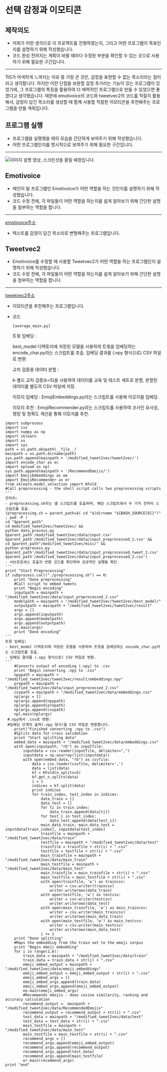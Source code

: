 # 선택 감정과 이모티콘
## 제작의도
- 저희가 어떤 생각으로 이 프로젝트를 진행하였는지, 그리고 어떤 프로그램이 목표인지를 설명하기 위해 작성했습니다.
- 코드 완성 전까지는 계획이 바뀔 때마다 수정된 부분을 확인할 수 있는 곳으로 사용하기 위해 필요한 구간입니다.
----
TtS가 어색하게 느껴지는 이유 중 가장 큰 것은, 감정을 표현할 수 없는 목소리라는 점이라고 생각합니다. 하지만 이런 단점을 보완할 감정 추가라는 기능이 있는 프로그램이 있었기에, 그 프로그램의 특징을 활용하여 더 매력적인 프로그램으로 만들 수 있었으면 좋겠다고 생각했습니다.
때문에 emotivoice의 코드와 tweetvec2의 코드를 적절히 활용해서, 감정이 담긴 목소리를 생성할 때 함께 사용할 적절한 이모티콘을 추천해주는 프로그램을 만들 계획입니다.

## 프로그램 실행
- 프로그램을 실행했을 때의 모습을 간단하게 보여주기 위해 작성했습니다.
- 어떤 프로그램인지를 명시적으로 보여주기 위해 필요한 구간입니다.
---
![이미지 설명](영상대체예정.jpg)
영상, 스크린샷을 올릴 예정입니다.

## Emotivoice
- 메인이 될 프로그램인 Emotivoice가 어떤 역할을 하는 것인지를 설명하기 위해 작성했습니다.
- 코드 수정 전에, 각 파일들이 어떤 역할을 하는지를 쉽게 알아보기 위해 간단한 설명을 첨부하는 역할을 합니다.
---
[emotivoice주소](https://github.com/imradhakrishnan/EmojiRecommender, "텍스트를 감정이 담긴 목소리로 변형해주는 프로그램입니다. 다른 github 주소로 연결됩니다.")
* 텍스트를 감정이 담긴 목소리로 변형해주는 프로그램입니다.


## Tweetvec2
- Emotivoice를 수정할 때 사용할 Tweetvec2가 어떤 역할을 하는 프로그램인지 설명하기 위해 작성했습니다.
- 코드 수정 전에, 각 파일들이 어떤 역할을 하는지를 쉽게 알아보기 위해 간단한 설명을 첨부하는 역할을 합니다.
---
[tweetvec2주소](https://github.com/imradhakrishnan/EmojiRecommender, "이모티콘을 추천해주는 프로그램입니다. 다른 github 주소로 연결됩니다.")
* 이모티콘을 추천해주는 프로그램입니다.
* 코드
  
  `[average_main.py]`
  
  트윗 임베딩 :
  
   best_model 디렉토리에 저장된 모델을 사용하여 트윗을 임베딩하는 encode_char.py라는 스크립트를 호출.
   임베딩 결과를 (.npy 형식으로) CSV 파일로 변환.

  교차 검증용 데이터 분할 :
  
  k-폴드 교차 검증(k=5)을 사용하여 데이터를 교육 및 테스트 세트로 분할,
  분할된 데이터를 별도의 CSV 파일에 저장.

  이모지 임베딩 :
   EmojiEmbeddings.py라는 스크립트를 사용해 이모지를 임베딩.

  이모지 추천 :
   EmojiRecommender.py라는 스크립트를 사용하여 코사인 유사성, 랭킹 및 정확도 계산을 통해 이모지를 추천.

```
import subprocess
import csv
import numpy as np
import sklearn
import os
import sys
path = os.path.abspath(__file__)
mainpath = os.path.dirname(path)
sys.path.append(mainpath + '/modified_tweet2vec/tweet2vec/')
import encode_char as ec
import npload as npl
sys.path.append(mainpath + '/RecommendEmojis/')
import EmojiEmbeddings as ee
import EmojiRecommender as er
from sklearn.model_selection import KFold
#Call preprocessing - the shell script calls two preprocessing scripts
'''
전처리:
- preprocessing.sh라는 셸 스크립트를 호출하며, 해당 스크립트에서 두 가지 전처리 스크립트를 호출.
(preprocessing.ch = parent_path=$( cd "$(dirname "${BASH_SOURCE[0]}")" ; pwd -P )
cd "$parent_path"
cd modified_tweet2vec/tweet2vec/ &&
python data_process.py $parent_path'/modified_tweet2vec/data/input.csv' $parent_path'/modified_tweet2vec/data/input_preprocessed_1.csv' &&
cd $parent_path"/modified_tweet2vec/misc/" &&
python preprocess.py $parent_path'/modified_tweet2vec/data/input_preprocessed_tweet_1.csv' $parent_path'/modified_tweet2vec/data/input_preprocessed_2.csv')
- 서브프로세스 호출의 반환 코드를 확인하여 성공적인 실행을 확인.
'''
print "Start Preprocessing"
if subprocess.call("./preprocessing.sh") == 0:
    print "Done preprocessing"
    #Call script to embed tweets
    print "Begin encoding"
    inputpath = mainpath + "/modified_tweet2vec/data/input_preprocessed_2.csv"
    modelpath = mainpath + "/modified_tweet2vec/tweet2vec/best_model/"
    outputpath = mainpath + "/modified_tweet2vec/tweet2vec/result"
    args = []
    args.append(inputpath)
    args.append(modelpath)
    args.append(outputpath)
    ec.main(args)
    print "Done encoding“
'''
트윗 임베딩:
- best_model 디렉토리에 저장된 모델을 사용하여 트윗을 임베딩하는 encode_char.py라는 스크립트를 호출.
- 임베딩 결과를 (.npy 형식으로) CSV 파일로 변환.
'''
    #Converts output of encoding (.npy) to .csv
    print "Begin converting .npy to .csv"
    npypath = mainpath + "/modified_tweet2vec/tweet2vec/result/embeddings.npy"
    prepath = mainpath + "/modified_tweet2vec/data/input_preprocessed_2.csv"
    csvpath = mainpath + "/modified_tweet2vec/data/embeddings.csv"
    nplargs = []
    nplargs.append(npypath)
    nplargs.append(prepath)
    nplargs.append(csvpath)
    npl.main(nplargs)
 #.npy에서 .csv로 변환:
 #임베딩 단계의 출력(.npy 형식)을 CSV 파일로 변환합니다.
    print("Finished converting .npy to .csv")
    #Splits data for cross validation
    print "Start splitting data"
    embed_data = mainpath + "/modified_tweet2vec/data/embeddings.csv"
    with open(inputpath, "rb") as inputfile:
        inputdata = csv.reader(inputfile, delimiter=",")
        inputdata = np.asarray(list(inputdata))
        with open(embed_data, "rb") as csvfile:
            data = csv.reader(csvfile, delimiter=',')
            data = list(data)
            kf = KFold(n_splits=5)
            kf.get_n_splits(data)
            i = 1
            indices = kf.split(data)
            print indices
            for train_index, test_index in indices:
                data_train = []
                data_test = []
                for ti in train_index:
                    data_train.append(data[ti])
                for test_i in test_index:
                    data_test.append(data[test_i])
                main_data_train, main_data_test = inputdata[train_index], inputdata[test_index]
                trainfile = mainpath + "/modified_tweet2vec/data/train"
                testfile = mainpath + "/modified_tweet2vec/data/test"
                trainfile = trainfile + str(i) + ".csv"
                testfile = testfile + str(i) + ".csv"
                main_trainfile = mainpath + "/modified_tweet2vec/data/main_train"
                main_testfile = mainpath + "/modified_tweet2vec/data/main_test"
                main_trainfile = main_trainfile + str(i) + ".csv"
                main_testfile = main_testfile + str(i) + ".csv"
                with open(trainfile, 'w') as traincsv:
                    writer = csv.writer(traincsv)
                    writer.writerows(data_train)
                with open(testfile, 'w') as testcsv:
                    writer = csv.writer(testcsv)
                    writer.writerows(data_test)
                with open(main_trainfile, 'w') as main_traincsv:
                    writer = csv.writer(main_traincsv)
                    writer.writerows(main_data_train)
                with open(main_testfile, 'w') as main_testcsv:
                    writer = csv.writer(main_testcsv)
                    writer.writerows(main_data_test)
                i += 1
    print "Done splitting"
    #Maps the embedding from the train set to the emoji corpus
    print "Begin emoji embedding"
    for i in range(1,6):
        train_data = mainpath + "/modified_tweet2vec/data/train"
        train_data = train_data + str(i) + ".csv"
        emoji_embed_output = mainpath + "/modified_tweet2vec/data/emoji_embeddings"
        emoji_embed_output = emoji_embed_output + str(i) + ".csv"
        emoji_embed_args = []
        emoji_embed_args.append(train_data)
        emoji_embed_args.append(emoji_embed_output)
        ee.main(emoji_embed_args)
        #Recommends emojis - does cosine similarity, ranking and accuracy calculation
        recommend_output =  mainpath + "/modified_tweet2vec/data/RecommendedEmojis"
        recommend_output = recommend_output + str(i) + ".csv"
        test_data = mainpath + "/modified_tweet2vec/data/test"
        test_data = test_data + str(i) + ".csv"
        main_testfile = mainpath + "/modified_tweet2vec/data/main_test"
        main_testfile = main_testfile + str(i) + ".csv"
        recommend_args = []
        recommend_args.append(emoji_embed_output)
        recommend_args.append(recommend_output)
        recommend_args.append(test_data)
        recommend_args.append(main_testfile)
        er.main(recommend_args)
print "end"
```
